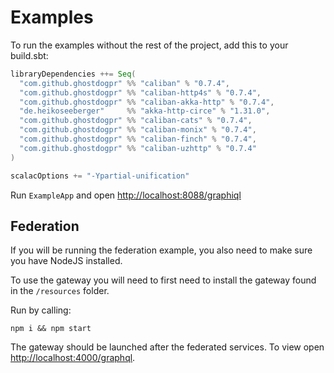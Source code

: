 # Examples

To run the examples without the rest of the project, add this to your build.sbt:

```scala
libraryDependencies ++= Seq(
  "com.github.ghostdogpr" %% "caliban" % "0.7.4",
  "com.github.ghostdogpr" %% "caliban-http4s" % "0.7.4",
  "com.github.ghostdogpr" %% "caliban-akka-http" % "0.7.4",
  "de.heikoseeberger"     %% "akka-http-circe" % "1.31.0",
  "com.github.ghostdogpr" %% "caliban-cats" % "0.7.4",
  "com.github.ghostdogpr" %% "caliban-monix" % "0.7.4",
  "com.github.ghostdogpr" %% "caliban-finch" % "0.7.4",
  "com.github.ghostdogpr" %% "caliban-uzhttp" % "0.7.4"
)

scalacOptions += "-Ypartial-unification"
```

Run `ExampleApp` and open [http://localhost:8088/graphiql](http://localhost:8088/graphiql)

## Federation

If you will be running the federation example, you also need to make sure you have NodeJS installed.

To use the gateway you will need to first need to install the gateway found in the `/resources` folder.

Run by calling:

```
npm i && npm start
```

The gateway should be launched after the federated services. To view open [http://localhost:4000/graphql](http://localhost:4000/graphql).


